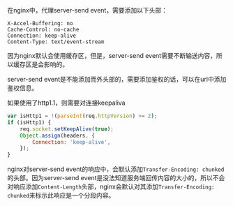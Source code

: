 在nginx中，代理server-send event，需要添加以下头部：

    X-Accel-Buffering: no
    Cache-Control: no-cache
    Connection: keep-alive
    Content-Type: text/event-stream

因为nginx默认会使用缓存区，但是，server-send event需要不断输送内容，所以缓存区是会影响的。 

server-send event是不能添加而外头部的，需要添加鉴权的话，可以在url中添加鉴权信息。  

如果使用了http1.1，则需要对连接keepaliva  

```javascript
var isHttp1 = !(parseInt(req.httpVersion) >= 2);
if (isHttp1) {
    req.socket.setKeepAlive(true);
    Object.assign(headers, {
        Connection: 'keep-alive',
    });
}
```

nginx对server-send event的响应中，会默认添加``Transfer-Encoding: chunked``的头部。因为server-send event是没法知道服务端回传内容的大小的，所以不会对响应添加``Content-Length``头部，nginx会默认对其添加``Transfer-Encoding: chunked``来标示此响应是一个分段内容。